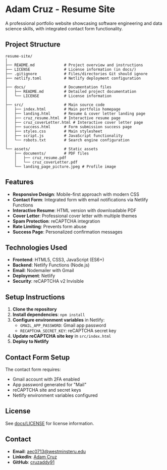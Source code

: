 # Adam Cruz - Resume Site

A professional portfolio website showcasing software engineering and data science skills, with integrated contact form functionality.

## Project Structure

```
resume-site/
│
├── README.md             # Project overview and instructions
├── LICENSE               # License information (in docs/)
├── .gitignore            # Files/directories Git should ignore
├── netlify.toml          # Netlify deployment configuration
│
├── docs/                 # Documentation files
│   ├── README.md         # Detailed project documentation
│   └── LICENSE           # License information
│
├── src/                  # Main source code
│   ├── index.html        # Main portfolio homepage
│   ├── landing.html      # Resume & cover letter landing page
│   ├── cruz_resume.html  # Interactive resume page
│   ├── cruz_coverLetter.html # Interactive cover letter page
│   ├── success.html      # Form submission success page
│   ├── styles.css        # Main stylesheet
│   ├── script.js         # JavaScript functionality
│   └── robots.txt        # Search engine configuration
│
└── assets/               # Static assets
    ├── documents/        # PDF files
    │   ├── cruz_resume.pdf
    │   └── cruz_coverLetter.pdf
    └── landing_page_picture.jpeg # Profile image
```

## Features

- **Responsive Design**: Mobile-first approach with modern CSS
- **Contact Form**: Integrated form with email notifications via Netlify Functions
- **Interactive Resume**: HTML version with downloadable PDF
- **Cover Letter**: Professional cover letter with multiple themes
- **Spam Protection**: reCAPTCHA integration
- **Rate Limiting**: Prevents form abuse
- **Success Page**: Personalized confirmation messages

## Technologies Used

- **Frontend**: HTML5, CSS3, JavaScript (ES6+)
- **Backend**: Netlify Functions (Node.js)
- **Email**: Nodemailer with Gmail
- **Deployment**: Netlify
- **Security**: reCAPTCHA v2 Invisible

## Setup Instructions

1. **Clone the repository**
2. **Install dependencies**: `npm install`
3. **Configure environment variables** in Netlify:
   - `GMAIL_APP_PASSWORD`: Gmail app password
   - `RECAPTCHA_SECRET_KEY`: reCAPTCHA secret key
4. **Update reCAPTCHA site key** in `src/index.html`
5. **Deploy to Netlify**

## Contact Form Setup

The contact form requires:
- Gmail account with 2FA enabled
- App password generated for "Mail"
- reCAPTCHA site and secret keys
- Netlify environment variables configured

## License

See [docs/LICENSE](docs/LICENSE) for license information.

## Contact

- **Email**: aec0713@westminsteru.edu
- **LinkedIn**: [Adam Cruz](https://www.linkedin.com/in/cruzadam91/)
- **GitHub**: [cruzaddy91](https://github.com/cruzaddy91) 